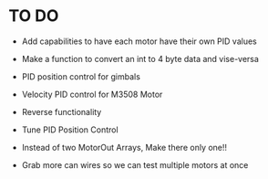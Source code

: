 # TO DO

- Add capabilities to have each motor have their own PID values

- Make a function to convert an int to 4 byte data and vise-versa

- PID position control for gimbals

- Velocity PID control for M3508 Motor

- Reverse functionality

- Tune PID Position Control

- Instead of two MotorOut Arrays, Make there only one!!

- Grab more can wires so we can test multiple motors at once 
